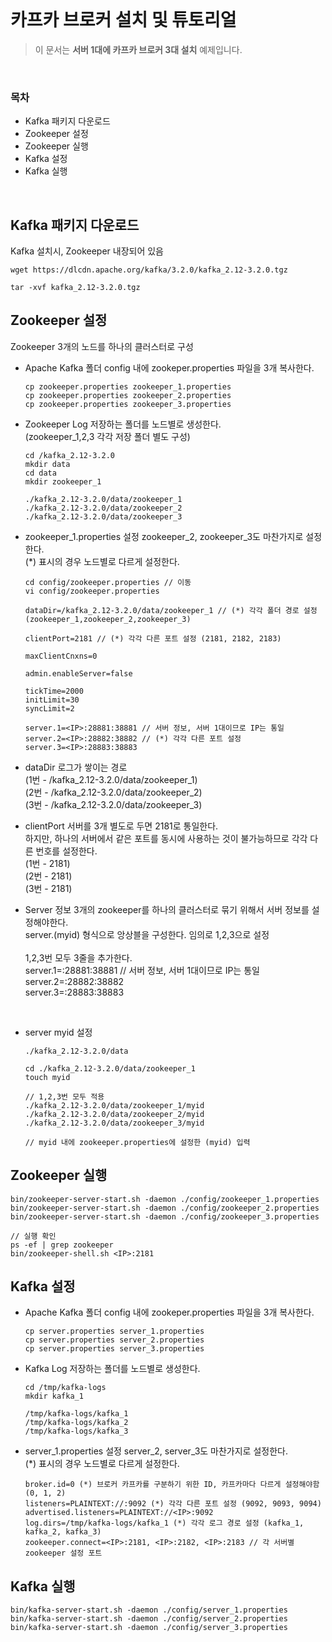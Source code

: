 <br>

# 카프카 브로커 설치 및 튜토리얼
> 이 문서는 **서버 1대에 카프카 브로커 3대 설치**  예제입니다. 
<br>

### 목차
- Kafka 패키지 다운로드
- Zookeeper 설정
- Zookeeper 실행
- Kafka 설정
- Kafka 실행
<br>

## Kafka 패키지 다운로드
Kafka 설치시, Zookeeper 내장되어 있음

```
wget https://dlcdn.apache.org/kafka/3.2.0/kafka_2.12-3.2.0.tgz

tar -xvf kafka_2.12-3.2.0.tgz
```

## Zookeeper 설정
Zookeeper 3개의 노드를 하나의 클러스터로 구성<br>

- Apache Kafka 폴더 config 내에 zookeper.properties 파일을 3개 복사한다.
  ```
  cp zookeeper.properties zookeeper_1.properties
  cp zookeeper.properties zookeeper_2.properties
  cp zookeeper.properties zookeeper_3.properties
  ```

- Zookeeper Log 저장하는 폴더를 노드별로 생성한다.<br>
(zookeeper_1,2,3 각각 저장 폴더 별도 구성)
  ```
  cd /kafka_2.12-3.2.0
  mkdir data
  cd data
  mkdir zookeeper_1

  ./kafka_2.12-3.2.0/data/zookeeper_1
  ./kafka_2.12-3.2.0/data/zookeeper_2
  ./kafka_2.12-3.2.0/data/zookeeper_3
  ```

- zookeeper_1.properties 설정
zookeeper_2, zookeeper_3도 마찬가지로 설정한다.<br>
(*) 표시의 경우 노드별로 다르게 설정한다.

  ```
  cd config/zookeeper.properties // 이동
  vi config/zookeeper.properties
  
  dataDir=/kafka_2.12-3.2.0/data/zookeeper_1 // (*) 각각 폴더 경로 설정 (zookeeper_1,zookeeper_2,zookeeper_3)

  clientPort=2181 // (*) 각각 다른 포트 설정 (2181, 2182, 2183)

  maxClientCnxns=0 

  admin.enableServer=false

  tickTime=2000
  initLimit=30
  syncLimit=2

  server.1=<IP>:28881:38881 // 서버 정보, 서버 1대이므로 IP는 통일
  server.2=<IP>:28882:38882 // (*) 각각 다른 포트 설정
  server.3=<IP>:28883:38883
  ```

- dataDir
  로그가 쌓이는 경로<br>
  (1번 - /kafka_2.12-3.2.0/data/zookeeper_1)<br>
  (2번 - /kafka_2.12-3.2.0/data/zookeeper_2)<br>
  (3번 - /kafka_2.12-3.2.0/data/zookeeper_3)<br>
  
- clientPort
  서버를 3개 별도로 두면 2181로 통일한다.<br>
  하지만, 하나의 서버에서 같은 포트를 동시에 사용하는 것이 불가능하므로 각각 다른 번호를 설정한다.<br>
  (1번 - 2181)<br>
  (2번 - 2181)<br>
  (3번 - 2181)<br>
  
- Server 정보
  3개의 zookeeper를 하나의 클러스터로 묶기 위해서 서버 정보를 설정해야한다.<br>
  server.(myid) 형식으로 앙상블을 구성한다. 임의로 1,2,3으로 설정<br>
  <br>
  1,2,3번 모두 3줄을 추가한다.<br>
  server.1=<IP>:28881:38881 // 서버 정보, 서버 1대이므로 IP는 통일<br>
  server.2=<IP>:28882:38882<br>
  server.3=<IP>:28883:38883<br>
 
<br>
  
- server myid 설정
  ```
  ./kafka_2.12-3.2.0/data

  cd ./kafka_2.12-3.2.0/data/zookeeper_1
  touch myid

  // 1,2,3번 모두 적용
  ./kafka_2.12-3.2.0/data/zookeeper_1/myid
  ./kafka_2.12-3.2.0/data/zookeeper_2/myid
  ./kafka_2.12-3.2.0/data/zookeeper_3/myid

  // myid 내에 zookeeper.properties에 설정한 (myid) 입력
  ```

## Zookeeper 실행  
  ```
  bin/zookeeper-server-start.sh -daemon ./config/zookeeper_1.properties
  bin/zookeeper-server-start.sh -daemon ./config/zookeeper_2.properties
  bin/zookeeper-server-start.sh -daemon ./config/zookeeper_3.properties

  // 실행 확인
  ps -ef | grep zookeeper
  bin/zookeeper-shell.sh <IP>:2181
  ```

## Kafka 설정
- Apache Kafka 폴더 config 내에 zookeper.properties 파일을 3개 복사한다.
  ```
  cp server.properties server_1.properties
  cp server.properties server_2.properties
  cp server.properties server_3.properties
  ```
- Kafka Log 저장하는 폴더를 노드별로 생성한다.<br>
  ```
  cd /tmp/kafka-logs
  mkdir kafka_1

  /tmp/kafka-logs/kafka_1
  /tmp/kafka-logs/kafka_2
  /tmp/kafka-logs/kafka_3
  ```
- server_1.properties 설정
  server_2, server_3도 마찬가지로 설정한다.<br>
  (*) 표시의 경우 노드별로 다르게 설정한다.
  ```
  broker.id=0 (*) 브로커 카프카를 구분하기 위한 ID, 카프카마다 다르게 설정해야함 (0, 1, 2)
  listeners=PLAINTEXT://:9092 (*) 각각 다른 포트 설정 (9092, 9093, 9094)
  advertised.listeners=PLAINTEXT://<IP>:9092 
  log.dirs=/tmp/kafka-logs/kafka_1 (*) 각각 로그 경로 설정 (kafka_1, kafka_2, kafka_3)
  zookeeper.connect=<IP>:2181, <IP>:2182, <IP>:2183 // 각 서버별 zookeeper 설정 포트
  ```

## Kafka 실행
  ```
  bin/kafka-server-start.sh -daemon ./config/server_1.properties
  bin/kafka-server-start.sh -daemon ./config/server_2.properties
  bin/kafka-server-start.sh -daemon ./config/server_3.properties
  ```
  
